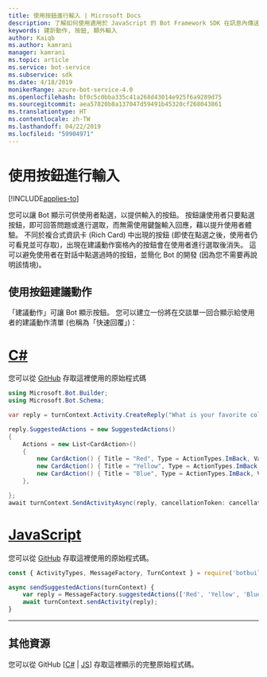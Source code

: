 ```yaml
---
title: 使用按鈕進行輸入 | Microsoft Docs
description: 了解如何使用適用於 JavaScript 的 Bot Framework SDK 在訊息內傳送建議的動作。
keywords: 建訢動作, 按鈕, 額外輸入
author: Kaiqb
ms.author: kamrani
manager: kamrani
ms.topic: article
ms.service: bot-service
ms.subservice: sdk
ms.date: 4/18/2019
monikerRange: azure-bot-service-4.0
ms.openlocfilehash: bf0c5c0bba335c41a268d43014e925f6a9289d75
ms.sourcegitcommit: aea57820b8a137047d59491b45320cf268043861
ms.translationtype: HT
ms.contentlocale: zh-TW
ms.lasthandoff: 04/22/2019
ms.locfileid: "59904971"
---
```

# <a name="use-button-for-input"></a>使用按鈕進行輸入

[!INCLUDE[applies-to](../includes/applies-to.md)]

您可以讓 Bot 顯示可供使用者點選，以提供輸入的按鈕。 按鈕讓使用者只要點選按鈕，即可回答問題或進行選取，而無需使用鍵盤輸入回應，藉以提升使用者體驗。 不同於複合式資訊卡 (Rich Card) 中出現的按鈕 (即使在點選之後，使用者仍可看見並可存取)，出現在建議動作窗格內的按鈕會在使用者進行選取後消失。 這可以避免使用者在對話中點選過時的按鈕，並簡化 Bot 的開發 (因為您不需要再說明該情境)。 

## <a name="suggest-action-using-button"></a>使用按鈕建議動作

「建議動作」可讓 Bot 顯示按鈕。 您可以建立一份將在交談單一回合顯示給使用者的建議動作清單 (也稱為「快速回覆」)： 

# <a name="ctabcsharp"></a>[C#](#tab/csharp)

您可以從 [GitHub](https://aka.ms/SuggestedActionsCSharp) 存取這裡使用的原始程式碼

```csharp
using Microsoft.Bot.Builder;
using Microsoft.Bot.Schema;

var reply = turnContext.Activity.CreateReply("What is your favorite color?");

reply.SuggestedActions = new SuggestedActions()
{
    Actions = new List<CardAction>()
    {
        new CardAction() { Title = "Red", Type = ActionTypes.ImBack, Value = "Red" },
        new CardAction() { Title = "Yellow", Type = ActionTypes.ImBack, Value = "Yellow" },
        new CardAction() { Title = "Blue", Type = ActionTypes.ImBack, Value = "Blue" },
    },

};
await turnContext.SendActivityAsync(reply, cancellationToken: cancellationToken);
```

# <a name="javascripttabjavascript"></a>[JavaScript](#tab/javascript)
您可以從 [GitHub](https://aka.ms/SuggestActionsJS) 存取這裡使用的原始程式碼。

```javascript
const { ActivityTypes, MessageFactory, TurnContext } = require('botbuilder');

async sendSuggestedActions(turnContext) {
    var reply = MessageFactory.suggestedActions(['Red', 'Yellow', 'Blue'], 'What is the best color?');
    await turnContext.sendActivity(reply);
}
```

---

## <a name="additional-resources"></a>其他資源

您可以從 GitHub [[C#](https://aka.ms/SuggestedActionsCSharp) | [JS](https://aka.ms/SuggestActionsJS)] 存取這裡顯示的完整原始程式碼。
